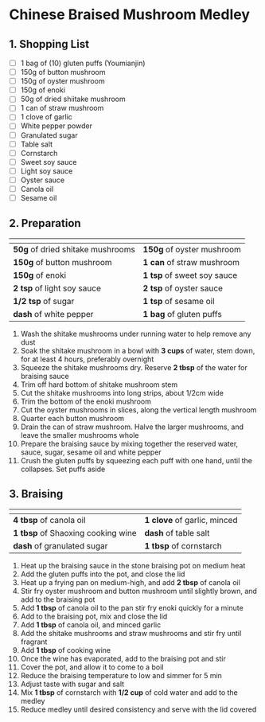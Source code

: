 # Chinese Braised Mushroom Medley

## 1. Shopping List
- [ ] 1 bag of (10) gluten puffs (Youmianjin)
- [ ] 150g of button mushroom
- [ ] 150g of oyster mushroom
- [ ] 150g of enoki
- [ ] 50g of dried shiitake mushroom
- [ ] 1 can of straw mushroom
- [ ] 1 clove of garlic
- [ ] White pepper powder
- [ ] Granulated sugar
- [ ] Table salt
- [ ] Cornstarch
- [ ] Sweet soy sauce
- [ ] Light soy sauce
- [ ] Oyster sauce
- [ ] Canola oil
- [ ] Sesame oil

## 2. Preparation
|<!-- -->|<!-- -->|
|---|---|
| **50g** of dried shitake mushrooms | **150g** of oyster mushroom |
| **150g** of button mushroom | **1 can** of straw mushroom |
| **150g** of enoki | **1 tsp** of sweet soy sauce | 
| **2 tsp** of light soy sauce | **2 tsp** of oyster sauce |
| **1/2 tsp** of sugar | **1 tsp** of sesame oil |
| **dash** of white pepper | **1 bag** of gluten puffs |

1. Wash the shitake mushrooms under running water to help remove any dust
2. Soak the shitake mushroom in a bowl with **3 cups** of water, stem down, for at least 4 hours, preferably overnight
3. Squeeze the shitake mushrooms dry. Reserve **2 tbsp** of the water for braising sauce
4. Trim off hard bottom of shitake mushroom stem
5. Cut the shitake mushrooms into long strips, about 1/2cm wide
6. Trim the bottom of the enoki mushroom
7. Cut the oyster mushrooms in slices, along the vertical length mushroom
8. Quarter each button mushroom
9. Drain the can of straw mushroom. Halve the larger mushrooms, and leave the smaller mushrooms whole
10. Prepare the braising sauce by mixing together the reserved water, sauce, sugar, sesame oil and white pepper
11. Crush the gluten puffs by squeezing each puff with one hand, until the collapses. Set puffs aside 

## 3. Braising
|<!-- -->|<!-- -->|
|---|---|
| **4 tbsp** of canola oil | **1 clove** of garlic, minced |
| **1 tbsp** of Shaoxing cooking wine | **dash** of table salt |
| **dash** of granulated sugar | **1 tbsp** of cornstarch |

1. Heat up the braising sauce in the stone braising pot on medium heat
2. Add the gluten puffs into the pot, and close the lid
3. Heat up a frying pan on medium-high, and add **2 tbsp** of canola oil
4. Stir fry oyster mushroom and button mushroom until slightly brown, and add to the braising pot
5. Add **1 tbsp** of canola oil to the pan stir fry enoki quickly for a minute
6. Add to the braising pot, mix and close the lid
7. Add **1 tbsp** of canola oil, and minced garlic
8. Add the shitake mushrooms and straw mushrooms and stir fry until fragrant
9. Add **1 tbsp** of cooking wine
10. Once the wine has evaporated, add to the braising pot and stir
11. Cover the pot, and allow it to come to a boil
12. Reduce the braising temperature to low and simmer for 5 min
13. Adjust taste with sugar and salt
14. Mix **1 tbsp** of cornstarch with **1/2 cup** of cold water and add to the medley
15. Reduce medley until desired consistency and serve with the lid covered
